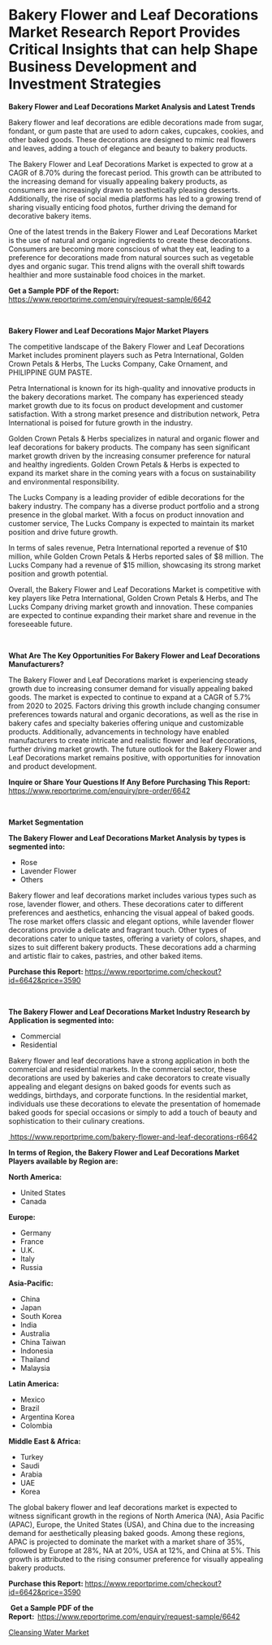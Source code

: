 <p><h1>Bakery Flower and Leaf Decorations Market Research Report Provides Critical Insights that can help Shape Business Development and Investment Strategies</h1></p><p><strong>Bakery Flower and Leaf Decorations Market Analysis and Latest Trends</strong></p>
<p><p>Bakery flower and leaf decorations are edible decorations made from sugar, fondant, or gum paste that are used to adorn cakes, cupcakes, cookies, and other baked goods. These decorations are designed to mimic real flowers and leaves, adding a touch of elegance and beauty to bakery products.</p><p>The Bakery Flower and Leaf Decorations Market is expected to grow at a CAGR of 8.70% during the forecast period. This growth can be attributed to the increasing demand for visually appealing bakery products, as consumers are increasingly drawn to aesthetically pleasing desserts. Additionally, the rise of social media platforms has led to a growing trend of sharing visually enticing food photos, further driving the demand for decorative bakery items.</p><p>One of the latest trends in the Bakery Flower and Leaf Decorations Market is the use of natural and organic ingredients to create these decorations. Consumers are becoming more conscious of what they eat, leading to a preference for decorations made from natural sources such as vegetable dyes and organic sugar. This trend aligns with the overall shift towards healthier and more sustainable food choices in the market.</p></p>
<p><strong>Get a Sample PDF of the Report:&nbsp;</strong> <a href="https://www.reportprime.com/enquiry/request-sample/6642">https://www.reportprime.com/enquiry/request-sample/6642</a></p>
<p>&nbsp;</p>
<p><strong>Bakery Flower and Leaf Decorations Major Market Players</strong></p>
<p><p>The competitive landscape of the Bakery Flower and Leaf Decorations Market includes prominent players such as Petra International, Golden Crown Petals & Herbs, The Lucks Company, Cake Ornament, and PHILIPPINE GUM PASTE.</p><p>Petra International is known for its high-quality and innovative products in the bakery decorations market. The company has experienced steady market growth due to its focus on product development and customer satisfaction. With a strong market presence and distribution network, Petra International is poised for future growth in the industry.</p><p>Golden Crown Petals & Herbs specializes in natural and organic flower and leaf decorations for bakery products. The company has seen significant market growth driven by the increasing consumer preference for natural and healthy ingredients. Golden Crown Petals & Herbs is expected to expand its market share in the coming years with a focus on sustainability and environmental responsibility.</p><p>The Lucks Company is a leading provider of edible decorations for the bakery industry. The company has a diverse product portfolio and a strong presence in the global market. With a focus on product innovation and customer service, The Lucks Company is expected to maintain its market position and drive future growth.</p><p>In terms of sales revenue, Petra International reported a revenue of $10 million, while Golden Crown Petals & Herbs reported sales of $8 million. The Lucks Company had a revenue of $15 million, showcasing its strong market position and growth potential.</p><p>Overall, the Bakery Flower and Leaf Decorations Market is competitive with key players like Petra International, Golden Crown Petals & Herbs, and The Lucks Company driving market growth and innovation. These companies are expected to continue expanding their market share and revenue in the foreseeable future.</p></p>
<p>&nbsp;</p>
<p><strong>What Are The Key Opportunities For Bakery Flower and Leaf Decorations Manufacturers?</strong></p>
<p><p>The Bakery Flower and Leaf Decorations market is experiencing steady growth due to increasing consumer demand for visually appealing baked goods. The market is expected to continue to expand at a CAGR of 5.7% from 2020 to 2025. Factors driving this growth include changing consumer preferences towards natural and organic decorations, as well as the rise in bakery cafes and specialty bakeries offering unique and customizable products. Additionally, advancements in technology have enabled manufacturers to create intricate and realistic flower and leaf decorations, further driving market growth. The future outlook for the Bakery Flower and Leaf Decorations market remains positive, with opportunities for innovation and product development.</p></p>
<p><strong>Inquire or Share Your Questions If Any Before Purchasing This Report:</strong> <a href="https://www.reportprime.com/enquiry/pre-order/6642">https://www.reportprime.com/enquiry/pre-order/6642</a></p>
<p>&nbsp;</p>
<p><strong>Market Segmentation</strong></p>
<p><strong>The Bakery Flower and Leaf Decorations Market Analysis by types is segmented into:</strong></p>
<p><ul><li>Rose</li><li>Lavender Flower</li><li>Others</li></ul></p>
<p><p>Bakery flower and leaf decorations market includes various types such as rose, lavender flower, and others. These decorations cater to different preferences and aesthetics, enhancing the visual appeal of baked goods. The rose market offers classic and elegant options, while lavender flower decorations provide a delicate and fragrant touch. Other types of decorations cater to unique tastes, offering a variety of colors, shapes, and sizes to suit different bakery products. These decorations add a charming and artistic flair to cakes, pastries, and other baked items.</p></p>
<p><strong>Purchase this Report:&nbsp;</strong><a href="https://www.reportprime.com/checkout?id=6642&price=3590">https://www.reportprime.com/checkout?id=6642&price=3590</a></p>
<p>&nbsp;</p>
<p><strong>The Bakery Flower and Leaf Decorations Market Industry Research by Application is segmented into:</strong></p>
<p><ul><li>Commercial</li><li>Residential</li></ul></p>
<p><p>Bakery flower and leaf decorations have a strong application in both the commercial and residential markets. In the commercial sector, these decorations are used by bakeries and cake decorators to create visually appealing and elegant designs on baked goods for events such as weddings, birthdays, and corporate functions. In the residential market, individuals use these decorations to elevate the presentation of homemade baked goods for special occasions or simply to add a touch of beauty and sophistication to their culinary creations.</p></p>
<p><a href="https://www.reportprime.com/bakery-flower-and-leaf-decorations-r6642">&nbsp;https://www.reportprime.com/bakery-flower-and-leaf-decorations-r6642</a></p>
<p><strong>In terms of Region, the Bakery Flower and Leaf Decorations Market Players available by Region are:</strong></p>
<p>
    <p> <strong> North America: </strong>
        <ul>
            <li>United States</li>
            <li>Canada</li>
        </ul>
        </p> 
    <p> <strong> Europe: </strong>
        <ul>
            <li>Germany</li>
            <li>France</li>
            <li>U.K.</li>
            <li>Italy</li>
            <li>Russia</li>
        </ul>
        </p> 
    <p> <strong> Asia-Pacific: </strong>
        <ul>
            <li>China</li>
            <li>Japan</li>
            <li>South Korea</li>
            <li>India</li>
            <li>Australia</li>
            <li>China Taiwan</li>
            <li>Indonesia</li>
            <li>Thailand</li>
            <li>Malaysia</li>
        </ul>
        </p> 
    <p> <strong> Latin America: </strong>
        <ul>
            <li>Mexico</li>
            <li>Brazil</li>
            <li>Argentina Korea</li>
            <li>Colombia</li>
        </ul>
        </p> 
    <p> <strong> Middle East & Africa: </strong>
        <ul>
            <li>Turkey</li>
            <li>Saudi</li>
            <li>Arabia</li>
            <li>UAE</li>
            <li>Korea</li>
        </ul>
    </p>
    </p>
<p><p>The global bakery flower and leaf decorations market is expected to witness significant growth in the regions of North America (NA), Asia Pacific (APAC), Europe, the United States (USA), and China due to the increasing demand for aesthetically pleasing baked goods. Among these regions, APAC is projected to dominate the market with a market share of 35%, followed by Europe at 28%, NA at 20%, USA at 12%, and China at 5%. This growth is attributed to the rising consumer preference for visually appealing bakery products.</p></p>
<p><strong>Purchase this Report: </strong><a href="https://www.reportprime.com/checkout?id=6642&price=3590">https://www.reportprime.com/checkout?id=6642&price=3590</a></p>
<p>&nbsp;<strong>Get a Sample PDF of the Report:&nbsp;&nbsp;</strong><a href="https://www.reportprime.com/enquiry/request-sample/6642">https://www.reportprime.com/enquiry/request-sample/6642</a></p>
<p><strong></strong></p>
<p><p><a href="https://github.com/btwcqfvq34/Market-Research-Report-List-2/blob/main/cleansing-water-market.md">Cleansing Water Market</a></p></p>
